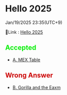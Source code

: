 # Hello 2025
Jan/19/2025 23:35(UTC+9)

🔗Link : [Hello 2025](https://codeforces.com/contest/2057)

## <span style="color: #00EE00">Accepted</span>
- [A. MEX Table](https://codeforces.com/contest/2057/problem/A)
## <span style="color: #CC0000">Wrong Answer</span>
- [B. Gorilla and the Eaxm](https://codeforces.com/contest/2057/problem/B)